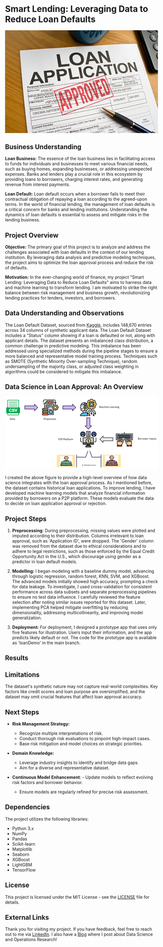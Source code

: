 # Smart Lending: Leveraging Data to Reduce Loan Defaults
![image info](image/Loan-Application.jpg)

## Business Understanding 

**Loan Business:** 
The essence of the loan business lies in facilitating access to funds for individuals and businesses to meet various financial needs, such as buying homes, expanding businesses, or addressing unexpected expenses. Banks and lenders play a crucial role in this ecosystem by providing loans to borrowers, charging interest rates, and generating revenue from interest payments.

**Loan Default:** 
Loan default occurs when a borrower fails to meet their contractual obligation of repaying a loan according to the agreed-upon terms. In the world of financial lending, the management of loan defaults is a critical concern for banks and lending institutions. Understanding the dynamics of loan defaults is essential to assess and mitigate risks in the lending business.


## Project Overview 

**Objective:**
The primary goal of this project is to analyze and address the challenges associated with loan defaults in the context of our lending institution. By leveraging data analysis and predictive modeling techniques, the project aims to optimize the loan approval process and reduce the risk of defaults.

**Motivation:** 
In the ever-changing world of finance, my project "Smart Lending: Leveraging Data to Reduce Loan Defaults" aims to harness data and machine learning to transform lending. I am motivated to strike the right balance between risk management and business growth, revolutionizing lending practices for lenders, investors, and borrowers.

## Data Understanding and Observations 
The Loan Default Dataset, sourced from [Kaggle](https://www.kaggle.com/datasets/yasserh/loan-default-dataset/data), includes 148,670 entries across 34 columns of synthetic applicant data. The Loan Default Dataset includes a "Status" column showing if a loan is defaulted or not, along with applicant details. The dataset presents an imbalanced class distribution, a common challenge in predictive modeling. This imbalance has been addressed using specialized methods during the pipeline stages to ensure a more balanced and representative model training process. Techniques such as SMOTE (Synthetic Minority Over-sampling Technique), random undersampling of the majority class, or adjusted class weighting in algorithms could be considered to mitigate this imbalance.


## Data Science in Loan Approval: An Overview
![image info](image/process.png)

I created the above figure to provide a high-level overview of how data science integrates with the loan approval process. As  I mentioned before, the dataset contains historical loan applications. To improve lending, I have developed machine learning models that analyze financial information provided by borrowers on a P2P platform. These models evaluate the data to decide on loan application approval or rejection.

## Project Steps 
1. **Preprocessing**: During preprocessing, missing values were plotted and imputed according to their distribution. Columns irrelevant to loan approval, such as 'Application ID', were dropped. The 'Gender' column was removed from the dataset due to ethical considerations and to adhere to legal restrictions, such as those enforced by the Equal Credit Opportunity Act in the U.S., which discourage using gender as a predictor in loan default models.
   
2. **Modelling:**  I began modeling with a baseline dummy model, advancing through logistic regression, random forest, KNN, SVM, and XGBoost. The advanced models initially showed high accuracy, prompting a check for data leakage. To investigate, I used cross-validation for consistent performance across data subsets and separate preprocessing pipelines to ensure no test data influence. I carefully reviewed the feature selection after noting similar issues reported for this dataset. Later, implementing PCA helped mitigate overfitting by reducing dimensionality, addressing multicollinearity, and improving model generalization.
   
3.  **Deployment:** For deployment, I designed a prototype app that uses only five features for illustration. Users input their information, and the app predicts likely default or not. The code for the prototype app is available as 'loanDemo' in the main branch. 

## Results  

## Limitations
The dataset's synthetic nature may not capture real-world complexities. Key factors like credit scores and loan purpose are oversimplified, and the dataset may omit crucial features that affect loan approval accuracy.

## Next Steps 
- __Risk Management Strategy:__
   - Recognize multiple interpretations of risk.
   - Conduct thorough risk evaluations to pinpoint high-impact cases.
   - Base risk mitigation and model choices on strategic priorities.

-  __Domain Knowledge:__
   - Leverage industry insights to identify and bridge data gaps.
   - Aim for a diverse and representative dataset.

- __Continuous Model Enhancement__:   - Update models to reflect evolving risk factors and borrower behavior.
   - Ensure models are regularly refined for precise risk assessment.

## Dependencies

The project utilizes the following libraries:

- Python 3.x
- NumPy
- Pandas
- Scikit-learn
- Matplotlib
- Seaborn
- XGBoost
- LightGBM
- TensorFlow

## License

This project is licensed under the MIT License - see the [LICENSE](LICENSE) file for details.

## External Links

Thank you for visiting my project. If you have feedback, feel free to reach out to me via [LinkedIn](https://www.linkedin.com/). I also have a [Blog](https://medium.com/@deniizemre) where I post about Data Science and Operations Research!













